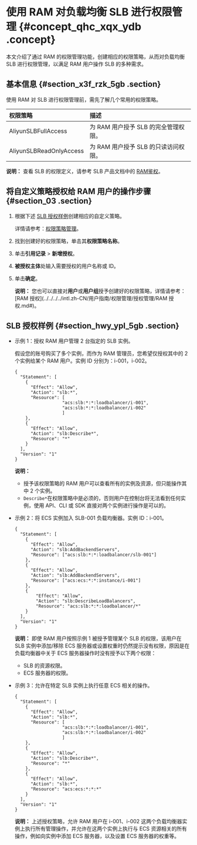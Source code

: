 # 使用 RAM 对负载均衡 SLB 进行权限管理 {#concept_qhc_xqx_ydb .concept}

本文介绍了通过 RAM 的权限管理功能，创建相应的权限策略，从而对负载均衡 SLB 进行权限管理，以满足 RAM 用户操作 SLB 的多种需求。

## 基本信息 {#section_x3f_rzk_5gb .section}

使用 RAM 对 SLB 进行权限管理前，需先了解几个常用的权限策略。

|权限策略|描述|
|:---|:-|
|AliyunSLBFullAccess|为 RAM 用户授予 SLB 的完全管理权限。|
|AliyunSLBReadOnlyAccess|为 RAM 用户授予 SLB 的只读访问权限。|

**说明：** 查看 SLB 的权限定义，请参考 SLB 产品文档中的 [RAM鉴权](../../../../intl.zh-CN/API参考/RAM鉴权.md)。

## 将自定义策略授权给 RAM 用户的操作步骤 {#section_03 .section}

1.  根据下述 [SLB 授权样例](#section_hwy_ypl_5gb)创建相应的自定义策略。

    详情请参考：[权限策略管理](../../../../intl.zh-CN/用户指南/权限管理/权限策略管理.md#)。

2.  找到创建好的权限策略，单击其**权限策略名称**。
3.  单击**引用记录** \> **新增授权**。
4.  **被授权主体**处输入需要授权的用户名称或 ID。
5.  单击**确定**。

    **说明：** 您也可以直接对**用户**或**用户组**授予创建好的权限策略，详情请参考：[RAM 授权](../../../../intl.zh-CN/用户指南/权限管理/授权管理/RAM 授权.md#)。


## SLB 授权样例 {#section_hwy_ypl_5gb .section}

-   示例 1：授权 RAM 用户管理 2 台指定的 SLB 实例。

    假设您的账号购买了多个实例，而作为 RAM 管理员，您希望仅授权其中的 2 个实例给某个 RAM 用户。实例 ID 分别为：i-001，i-002。

    ```
    {
      "Statement": [
        {
          "Effect": "Allow",
          "Action": "slb:*",
          "Resource": [
                      "acs:slb:*:*:loadbalancer/i-001",
                      "acs:slb:*:*:loadbalancer/i-002"
                      ]
        },
        {
          "Effect": "Allow",
          "Action": "slb:Describe*",
          "Resource": "*"
        }
      ],
      "Version": "1"
    }
    ```

    **说明：** 

    -   授予该权限策略的 RAM 用户可以查看所有的实例及资源，但只能操作其中 2 个实例。
    -   `Describe*`在权限策略中是必须的，否则用户在控制台将无法看到任何实例，使用 API、CLI 或 SDK 直接对两个实例进行操作是可以的。
-   示例 2：将 ECS 实例加入 SLB-001 负载均衡器。实例 ID：i-001。

    ```
    {
      "Statement": [
        {
          "Effect": "Allow",
          "Action": "slb:AddBackendServers",
          "Resource": ["acs:slb:*:*:loadbalancer/slb-001"]
        },
        {
          "Effect": "Allow",
          "Action": "slb:AddBackendServers",
          "Resource": ["acs:ecs:*:*:instance/i-001"]
        },
        {
            "Effect": "Allow",
            "Action": "slb:DescribeLoadBalancers",
            "Resource": "acs:slb:*:*:loadbalancer/*"
        }
      ],
      "Version": "1"
    }
    ```

    **说明：** 即使 RAM 用户按照示例 1 被授予管理某个 SLB 的权限，该用户在 SLB 实例中添加/移除 ECS 服务器或设置权重时仍然提示没有权限，原因是在负载均衡器中关于 ECS 服务器操作时没有授予以下两个权限：

    -   SLB 的资源权限。
    -   ECS 服务器的权限。
-   示例 3：允许在特定 SLB 实例上执行任意 ECS 相关的操作。

    ```
    {
      "Statement": [
        {
          "Effect": "Allow",
          "Action": "slb:*",
          "Resource": [
                      "acs:slb:*:*:loadbalancer/i-001",
                      "acs:slb:*:*:loadbalancer/i-002"
                      ]
        },
        {
          "Effect": "Allow",
          "Action": "slb:Describe*",
          "Resource": "*"
        },
        {
          "Effect": "Allow",
          "Action": "slb:*",
          "Resource": "acs:ecs:*:*:*"
        }
      ],
      "Version": "1"
    }
    ```

    **说明：** 上述授权策略，允许 RAM 用户在 i-001、i-002 这两个负载均衡器实例上执行所有管理操作，并允许在这两个实例上执行与 ECS 资源相关的所有操作，例如向实例中添加 ECS 服务器，以及设置 ECS 服务器的权重等。


